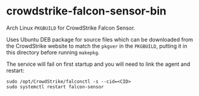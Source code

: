 # crowdstrike-falcon-sensor-bin

Arch Linux `PKGBUILD` for CrowdStrike Falcon Sensor.

Uses Ubuntu DEB package for source files which can be downloaded from the CrowdStrike website to match the `pkgver` in the `PKGBUILD`, putting it in this directory before running `makepkg`.

The service will fail on first startup and you will need to link the agent and restart:

```
sudo /opt/CrowdStrike/falconctl -s --cid=<CID>
sudo systemctl restart falcon-sensor
```
